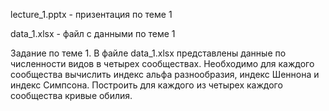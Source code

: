 lecture_1.pptx - призентация по теме 1

data_1.xlsx - файл с данными по теме 1

Задание по теме 1. В файле data_1.xlsx представлены данные по численности видов в четырех сообществах. Необходимо для каждого сообщества вычислить индекс альфа разнообразия, индекс Шеннона и индекс Симпсона. Построить для каждого из четырех каждого сообщества кривые обилия.

